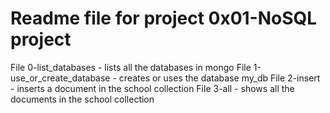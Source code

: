 # Readme file for project 0x01-NoSQL project

File 0-list_databases - lists all the databases in mongo
File 1-use_or_create_database - creates or uses the database my_db
File 2-insert - inserts a document in the school collection
File 3-all - shows all the documents in the school collection
